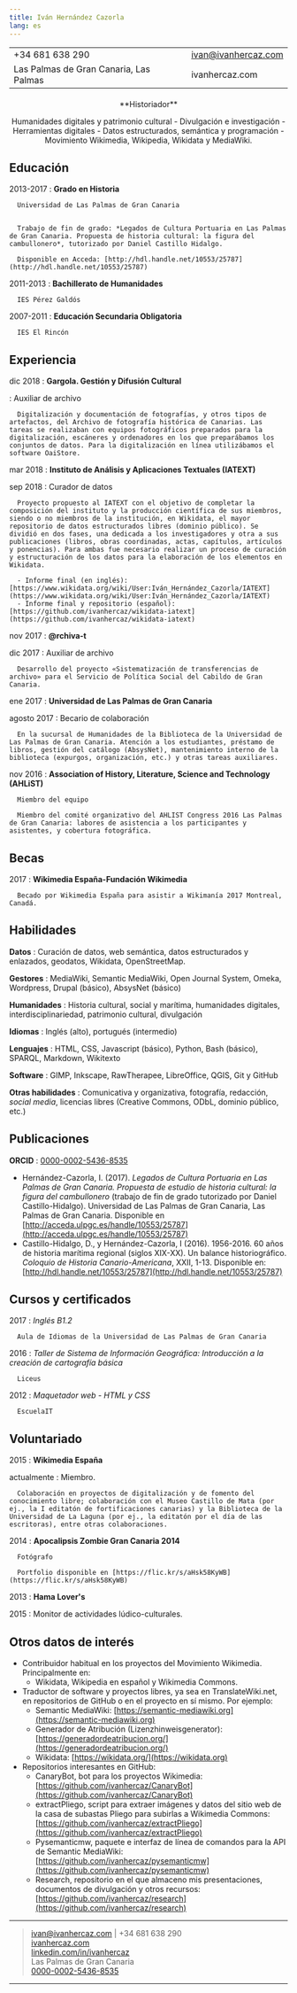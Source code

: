 ```yaml
---
title: Iván Hernández Cazorla
lang: es
---
```


| | |
|-----------------------------------------------------|---------------------|
| +34 681 638 290  | ivan@ivanhercaz.com |
| Las Palmas de Gran Canaria, Las Palmas | ivanhercaz.com  |

<div style="text-align: center; margin-top: 20px">
**Historiador**

Humanidades digitales y patrimonio cultural - Divulgación e investigación - Herramientas digitales - Datos estructurados, semántica y programación - Movimiento Wikimedia, Wikipedia, Wikidata y MediaWiki.
</div>

## Educación

2013-2017
:    **Grado en Historia**

      Universidad de Las Palmas de Gran Canaria


      Trabajo de fin de grado: *Legados de Cultura Portuaria en Las Palmas de Gran Canaria. Propuesta de historia cultural: la figura del cambullonero*, tutorizado por Daniel Castillo Hidalgo.

      Disponible en Acceda: [http://hdl.handle.net/10553/25787](http://hdl.handle.net/10553/25787)

2011-2013
:     **Bachillerato de Humanidades**

      IES Pérez Galdós

2007-2011
:     **Educación Secundaria Obligatoria**

      IES El Rincón

## Experiencia

dic 2018
:     **Gargola. Gestión y Difusión Cultural**

:     Auxiliar de archivo

      Digitalización y documentación de fotografías, y otros tipos de artefactos, del Archivo de fotografía histórica de Canarias. Las tareas se realizaban con equipos fotográficos preparados para la digitalización, escáneres y ordenadores en los que preparábamos los conjuntos de datos. Para la digitalización en línea utilizábamos el software OaiStore.

mar 2018
:     **Instituto de Análisis y Aplicaciones Textuales (IATEXT)**

sep 2018
:     Curador de datos

      Proyecto propuesto al IATEXT con el objetivo de completar la composición del instituto y la producción científica de sus miembros, siendo o no miembros de la institución, en Wikidata, el mayor repositorio de datos estructurados libres (dominio público). Se dividió en dos fases, una dedicada a los investigadores y otra a sus publicaciones (libros, obras coordinadas, actas, capítulos, artículos y ponencias). Para ambas fue necesario realizar un proceso de curación y estructuración de los datos para la elaboración de los elementos en Wikidata.

      - Informe final (en inglés): [https://www.wikidata.org/wiki/User:Iván_Hernández_Cazorla/IATEXT](https://www.wikidata.org/wiki/User:Iván_Hernández_Cazorla/IATEXT)
      - Informe final y repositorio (español): [https://github.com/ivanhercaz/wikidata-iatext](https://github.com/ivanhercaz/wikidata-iatext)

nov 2017
:     **@rchiva-t**

dic 2017
:     Auxiliar de archivo

      Desarrollo del proyecto «Sistematización de transferencias de archivo» para el Servicio de Política Social del Cabildo de Gran Canaria.

ene 2017
:     **Universidad de Las Palmas de Gran Canaria**

agosto 2017
:     Becario de colaboración

      En la sucursal de Humanidades de la Biblioteca de la Universidad de Las Palmas de Gran Canaria. Atención a los estudiantes, préstamo de libros, gestión del catálogo (AbsysNet), mantenimiento interno de la biblioteca (expurgos, organización, etc.) y otras tareas auxiliares.

nov 2016
:     **Association of History, Literature, Science and Technology (AHLiST)**

      Miembro del equipo

      Miembro del comité organizativo del AHLIST Congress 2016 Las Palmas de Gran Canaria: labores de asistencia a los participantes y asistentes, y cobertura fotográfica.

## Becas

2017
:     **Wikimedia España-Fundación Wikimedia**

      Becado por Wikimedia España para asistir a Wikimanía 2017 Montreal, Canadá.


## Habilidades

**Datos**
:      Curación de datos, web semántica, datos estructurados y enlazados, geodatos, Wikidata, OpenStreetMap.

**Gestores**
:      MediaWiki, Semantic MediaWiki, Open Journal System, Omeka, Wordpress, Drupal (básico), AbsysNet (básico)

**Humanidades**
:      Historia cultural, social y marítima, humanidades digitales, interdisciplinariedad, patrimonio cultural, divulgación

**Idiomas**
:      Inglés (alto), portugués (intermedio)

**Lenguajes**
:      HTML, CSS, Javascript (básico), Python, Bash (básico), SPARQL, Markdown, Wikitexto

**Software**
:      GIMP, Inkscape, RawTherapee, LibreOffice, QGIS, Git y GitHub

**Otras habilidades**
:      Comunicativa y organizativa, fotografía, redacción, *social media*, licencias
 libres (Creative Commons, ODbL, dominio público, etc.)

## Publicaciones

**ORCID**
:      [0000-0002-5436-8535](https://orcid.org/0000-0002-5436-8535)

  - Hernández-Cazorla, I. (2017). *Legados de Cultura Portuaria en Las Palmas de Gran Canaria. Propuesta de estudio de historia cultural: la figura del cambullonero* (trabajo de fin de grado tutorizado por Daniel Castillo-Hidalgo). Universidad de Las Palmas de Gran Canaria, Las Palmas de Gran Canaria. Disponible en [http://acceda.ulpgc.es/handle/10553/25787](http://acceda.ulpgc.es/handle/10553/25787)
  - Castillo-Hidalgo, D., y Hernández-Cazorla, I (2016). 1956-2016. 60 años de historia marítima regional (siglos XIX-XX). Un balance historiográfico. *Coloquio de Historia Canario-Americana*, XXII, 1-13. Disponible en: [http://hdl.handle.net/10553/25787](http://hdl.handle.net/10553/25787)

## Cursos y certificados

2017
:     *Inglés B1.2*

      Aula de Idiomas de la Universidad de Las Palmas de Gran Canaria

2016
:     *Taller de Sistema de Información Geográfica: Introducción a la creación de cartografía básica*

      Liceus

2012
:     *Maquetador web - HTML y CSS*

      EscuelaIT

## Voluntariado

2015
:     **Wikimedia España**

actualmente
:     Miembro.

      Colaboración en proyectos de digitalización y de fomento del conocimiento libre; colaboración con el Museo Castillo de Mata (por ej., la I editatón de fortificaciones canarias) y la Biblioteca de la Universidad de La Laguna (por ej., la editatón por el día de las escritoras), entre otras colaboraciones.

2014
:     **Apocalipsis Zombie Gran Canaria 2014**

      Fotógrafo

      Portfolio disponible en [https://flic.kr/s/aHsk58KyWB](https://flic.kr/s/aHsk58KyWB)

2013
:     **Hama Lover's**

2015
:      Monitor de actividades lúdico-culturales.


## Otros datos de interés

  - Contribuidor habitual en los proyectos del Movimiento Wikimedia. Principalmente en:
    - Wikidata, Wikipedia en español y Wikimedia Commons.
  - Traductor de software y proyectos libres, ya sea en TranslateWiki.net, en repositorios de GitHub o en el proyecto en sí mismo. Por ejemplo:
    - Semantic MediaWiki: [https://semantic-mediawiki.org](https://semantic-mediawiki.org)
    - Generador de Atribución (Lizenzhinweisgenerator): [https://generadordeatribucion.org/](https://generadordeatribucion.org/)
    - Wikidata: [https://wikidata.org/](https://wikidata.org)
  - Repositorios interesantes en GitHub:
    - CanaryBot, bot para los proyectos Wikimedia: [https://github.com/ivanhercaz/CanaryBot](https://github.com/ivanhercaz/CanaryBot)
    - extractPliego, script para extraer imágenes y datos del sitio web de la casa de subastas Pliego para subirlas a Wikimedia Commons: [https://github.com/ivanhercaz/extractPliego](https://github.com/ivanhercaz/extractPliego)
    - Pysemanticmw, paquete e interfaz de línea de comandos para la API de Semantic MediaWiki: [https://github.com/ivanhercaz/pysemanticmw](https://github.com/ivanhercaz/pysemanticmw)
    - Research, repositorio en el que almaceno mis presentaciones, documentos de divulgación y otros recursos: [https://github.com/ivanhercaz/research](https://github.com/ivanhercaz/research)

----

>	ivan@ivanhercaz.com | +34 681 638 290 \
> [ivanhercaz.com](https://ivanhercaz.com) \
> [linkedin.com/in/ivanhercaz](https://www.linkedin.com/in/ivanhercaz) \
> Las Palmas de Gran Canaria \
> [0000-0002-5436-8535](https://orcid.org/0000-0002-5436-8535)

----
